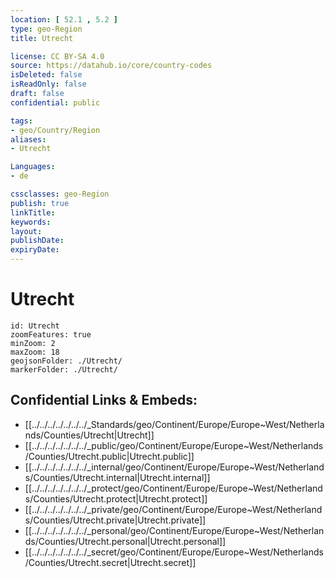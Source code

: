 ```yaml
---
location: [ 52.1 , 5.2 ] 
type: geo-Region
title: Utrecht

license: CC BY-SA 4.0
source: https://datahub.io/core/country-codes
isDeleted: false
isReadOnly: false
draft: false
confidential: public

tags:
- geo/Country/Region
aliases:
- Utrecht

Languages:
- de

cssclasses: geo-Region
publish: true
linkTitle: 
keywords: 
layout: 
publishDate: 
expiryDate: 
---
```


# Utrecht

```leaflet
id: Utrecht
zoomFeatures: true 
minZoom: 2 
maxZoom: 18
geojsonFolder: ./Utrecht/
markerFolder: ./Utrecht/
```


## Confidential Links & Embeds: 
- [[../../../../../../../_Standards/geo/Continent/Europe/Europe~West/Netherlands/Counties/Utrecht|Utrecht]] 
- [[../../../../../../../_public/geo/Continent/Europe/Europe~West/Netherlands/Counties/Utrecht.public|Utrecht.public]] 
- [[../../../../../../../_internal/geo/Continent/Europe/Europe~West/Netherlands/Counties/Utrecht.internal|Utrecht.internal]] 
- [[../../../../../../../_protect/geo/Continent/Europe/Europe~West/Netherlands/Counties/Utrecht.protect|Utrecht.protect]] 
- [[../../../../../../../_private/geo/Continent/Europe/Europe~West/Netherlands/Counties/Utrecht.private|Utrecht.private]] 
- [[../../../../../../../_personal/geo/Continent/Europe/Europe~West/Netherlands/Counties/Utrecht.personal|Utrecht.personal]] 
- [[../../../../../../../_secret/geo/Continent/Europe/Europe~West/Netherlands/Counties/Utrecht.secret|Utrecht.secret]] 

